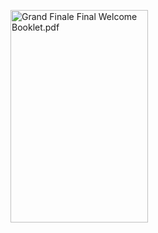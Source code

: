 <a href="https://www.paperturn.com/us/flipbook/id/kaoc/grand-finale-final-welcome-booklet-pdf?pid=MTI12336" target="_blank" title="Grand Finale Final Welcome Booklet.pdf"><img src="https://www.paperturn.com/us/flipbook/id/kaoc/grand-finale-final-welcome-booklet-pdf?pid=MTI12336&get_=cover" alt="Grand Finale Final Welcome Booklet.pdf" width="220" height="340"></a>
